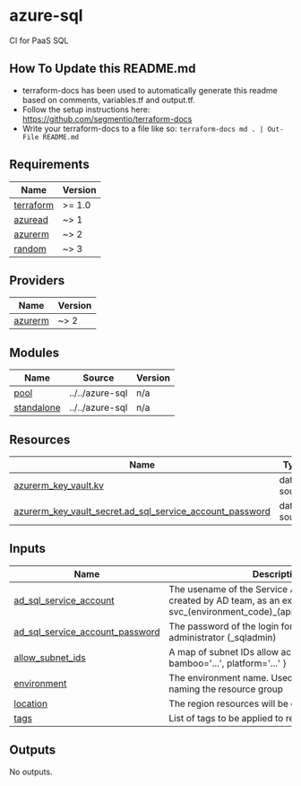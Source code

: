 # azure-sql

CI for PaaS SQL

## How To Update this README.md

* terraform-docs has been used to automatically generate this readme based on comments, variables.tf and output.tf.
* Follow the setup instructions here: https://github.com/segmentio/terraform-docs
* Write your terraform-docs to a file like so: `terraform-docs md . | Out-File README.md`

## Requirements

| Name | Version |
|------|---------|
| <a name="requirement_terraform"></a> [terraform](#requirement\_terraform) | >= 1.0 |
| <a name="requirement_azuread"></a> [azuread](#requirement\_azuread) | ~> 1 |
| <a name="requirement_azurerm"></a> [azurerm](#requirement\_azurerm) | ~> 2 |
| <a name="requirement_random"></a> [random](#requirement\_random) | ~> 3 |

## Providers

| Name | Version |
|------|---------|
| <a name="provider_azurerm"></a> [azurerm](#provider\_azurerm) | ~> 2 |

## Modules

| Name | Source | Version |
|------|--------|---------|
| <a name="module_pool"></a> [pool](#module\_pool) | ../../azure-sql | n/a |
| <a name="module_standalone"></a> [standalone](#module\_standalone) | ../../azure-sql | n/a |

## Resources

| Name | Type |
|------|------|
| [azurerm_key_vault.kv](https://registry.terraform.io/providers/hashicorp/azurerm/latest/docs/data-sources/key_vault) | data source |
| [azurerm_key_vault_secret.ad_sql_service_account_password](https://registry.terraform.io/providers/hashicorp/azurerm/latest/docs/data-sources/key_vault_secret) | data source |

## Inputs

| Name | Description | Type | Default | Required |
|------|-------------|------|---------|:--------:|
| <a name="input_ad_sql_service_account"></a> [ad\_sql\_service\_account](#input\_ad\_sql\_service\_account) | The usename of the Service AD Account pre-created by AD team, as an example svc\_(environment\_code)\_(application)@hiscox.com | `any` | n/a | yes |
| <a name="input_ad_sql_service_account_password"></a> [ad\_sql\_service\_account\_password](#input\_ad\_sql\_service\_account\_password) | The password of the login for the SQL server administrator (<env><app>\_sqladmin) | `string` | `""` | no |
| <a name="input_allow_subnet_ids"></a> [allow\_subnet\_ids](#input\_allow\_subnet\_ids) | A map of subnet IDs allow access to the DBs. e.g: { bamboo='...', platform='...' } | `map(string)` | `{}` | no |
| <a name="input_environment"></a> [environment](#input\_environment) | The environment name. Used as a tag and in naming the resource group | `string` | n/a | yes |
| <a name="input_location"></a> [location](#input\_location) | The region resources will be deployed to | `string` | `"northeurope"` | no |
| <a name="input_tags"></a> [tags](#input\_tags) | List of tags to be applied to resources | `map(string)` | `{}` | no |

## Outputs

No outputs.
